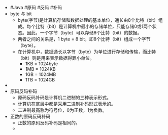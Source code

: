 - #Java #原码 #反码 #补码
- byte 与 bit
	- byte(字节)是计算机存储和数据处理的基本单位，通长由8个比特（bit）组成。每个比特（bit）是计算机中最小的存储单位，只能存储0或1两个状态。因此，一个字节（byte）可以存储8个比特（bit）的数据。
	- 两者之间的关系是，1 byte = 8 bit，即8个比特（bit）组成一个字节（byte）。
	- 在计算机中，数据通长以字节（byte）为单位进行存储和传输，而比特（bit）则是用来表示数据得罪小单位。
		- 1KB = 1024byte
		- 1MB = 1024KB
		- 1GB = 1024MB
		- 1TB = 1024GB
-
- 原码反码补码
	- 原码反码补码是计算机二进制的三种表示形式。
	- 计算机在底层中都是采用二进制补码形式表示的。
	- 二进制最高称为符号位，0为正数，1为负数。
- 正数的原码反码补码
	- 正数的原码反码补码是相同的。
	-